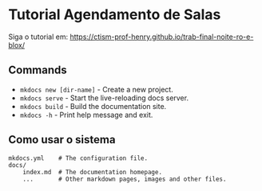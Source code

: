# Tutorial Agendamento de Salas

Siga o tutorial em: https://ctism-prof-henry.github.io/trab-final-noite-ro-e-blox/

## Commands

* `mkdocs new [dir-name]` - Create a new project.
* `mkdocs serve` - Start the live-reloading docs server.
* `mkdocs build` - Build the documentation site.
* `mkdocs -h` - Print help message and exit.

## Como usar o sistema

    mkdocs.yml    # The configuration file.
    docs/
        index.md  # The documentation homepage.
        ...       # Other markdown pages, images and other files.


